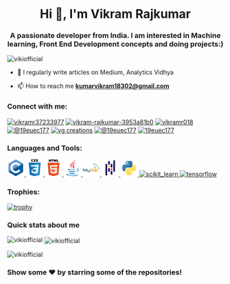 <h1 align="center">Hi 👋, I'm Vikram Rajkumar</h1>
<h3 align="center">A passionate developer from India. I am interested in Machine learning, Front End Development concepts and doing projects:)</h3>

<p align="left"> <img src="https://komarev.com/ghpvc/?username=vikiofficial&label=Profile%20views&color=0e75b6&style=flat" alt="vikiofficial" /> </p>

- 📝 I regularly write articles on Medium, Analytics Vidhya

- 📫 How to reach me **kumarvikram18302@gmail.com**

<h3 align="left">Connect with me:</h3>
<p align="left">
<a href="https://twitter.com/vikramr37233977" target="blank"><img align="center" src="https://raw.githubusercontent.com/rahuldkjain/github-profile-readme-generator/master/src/images/icons/Social/twitter.svg" alt="vikramr37233977" height="30" width="40" /></a>
<a href="https://linkedin.com/in/vikram-rajkumar-3953a81b0" target="blank"><img align="center" src="https://raw.githubusercontent.com/rahuldkjain/github-profile-readme-generator/master/src/images/icons/Social/linked-in-alt.svg" alt="vikram-rajkumar-3953a81b0" height="30" width="40" /></a>
<a href="https://kaggle.com/vikramr018" target="blank"><img align="center" src="https://raw.githubusercontent.com/rahuldkjain/github-profile-readme-generator/master/src/images/icons/Social/kaggle.svg" alt="vikramr018" height="30" width="40" /></a>
<a href="https://medium.com/@19euec177" target="blank"><img align="center" src="https://raw.githubusercontent.com/rahuldkjain/github-profile-readme-generator/master/src/images/icons/Social/medium.svg" alt="@19euec177" height="30" width="40" /></a>
<a href="https://www.youtube.com/channel/UCNca8MqFTVSFlruY15j8kng/about" target="blank"><img align="center" src="https://raw.githubusercontent.com/rahuldkjain/github-profile-readme-generator/master/src/images/icons/Social/youtube.svg" alt="vg creations" height="30" width="40" /></a>
<a href="https://www.hackerrank.com/@19euec177" target="blank"><img align="center" src="https://raw.githubusercontent.com/rahuldkjain/github-profile-readme-generator/master/src/images/icons/Social/hackerrank.svg" alt="@19euec177" height="30" width="40" /></a>
<a href="https://www.leetcode.com/19euec177" target="blank"><img align="center" src="https://raw.githubusercontent.com/rahuldkjain/github-profile-readme-generator/master/src/images/icons/Social/leet-code.svg" alt="19euec177" height="30" width="40" /></a>
</p>

<h3 align="left">Languages and Tools:</h3>
<p align="left"> <a href="https://www.cprogramming.com/" target="_blank" rel="noreferrer"> <img src="https://raw.githubusercontent.com/devicons/devicon/master/icons/c/c-original.svg" alt="c" width="40" height="40"/> </a> <a href="https://www.w3schools.com/css/" target="_blank" rel="noreferrer"> <img src="https://raw.githubusercontent.com/devicons/devicon/master/icons/css3/css3-original-wordmark.svg" alt="css3" width="40" height="40"/> </a> <a href="https://www.w3.org/html/" target="_blank" rel="noreferrer"> <img src="https://raw.githubusercontent.com/devicons/devicon/master/icons/html5/html5-original-wordmark.svg" alt="html5" width="40" height="40"/> </a> <a href="https://www.java.com" target="_blank" rel="noreferrer"> <img src="https://raw.githubusercontent.com/devicons/devicon/master/icons/java/java-original.svg" alt="java" width="40" height="40"/> </a> <a href="https://www.mysql.com/" target="_blank" rel="noreferrer"> <img src="https://raw.githubusercontent.com/devicons/devicon/master/icons/mysql/mysql-original-wordmark.svg" alt="mysql" width="40" height="40"/> </a> <a href="https://pandas.pydata.org/" target="_blank" rel="noreferrer"> <img src="https://raw.githubusercontent.com/devicons/devicon/2ae2a900d2f041da66e950e4d48052658d850630/icons/pandas/pandas-original.svg" alt="pandas" width="40" height="40"/> </a> <a href="https://www.python.org" target="_blank" rel="noreferrer"> <img src="https://raw.githubusercontent.com/devicons/devicon/master/icons/python/python-original.svg" alt="python" width="40" height="40"/> </a> <a href="https://scikit-learn.org/" target="_blank" rel="noreferrer"> <img src="https://upload.wikimedia.org/wikipedia/commons/0/05/Scikit_learn_logo_small.svg" alt="scikit_learn" width="40" height="40"/> </a> <a href="https://www.tensorflow.org" target="_blank" rel="noreferrer"> <img src="https://www.vectorlogo.zone/logos/tensorflow/tensorflow-icon.svg" alt="tensorflow" width="40" height="40"/> </a> </p>

<h3 align="left">Trophies:</h3>

[![trophy](https://github-profile-trophy.vercel.app/?username=vikiofficial&theme=onedark&row=1&column=7)](https://github.com/ryo-ma/github-profile-trophy)

### Quick stats about me

<p><img align="left" src="https://github-readme-stats.vercel.app/api/top-langs?username=vikiofficial&show_icons=true&locale=en&layout=compact" alt="vikiofficial" /></p>

<p>&nbsp;<img align="center" src="https://github-readme-stats.vercel.app/api?username=vikiofficial&show_icons=true&locale=en" alt="vikiofficial" /></p>

<p><img align="center" src="https://github-readme-streak-stats.herokuapp.com/?user=vikiofficial&" alt="vikiofficial" /></p>

### Show some ❤️ by starring some of the repositories!
